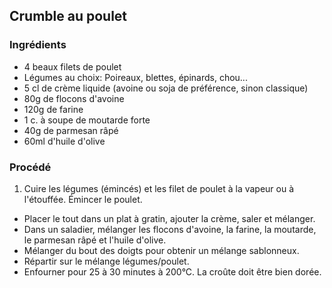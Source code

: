 ## Crumble au poulet

### Ingrédients

* 4 beaux filets de poulet
* Légumes au choix: Poireaux, blettes, épinards, chou...
* 5 cl de crème liquide (avoine ou soja de préférence, sinon classique)
* 80g de flocons d'avoine
* 120g de farine
* 1 c. à soupe de moutarde forte
* 40g de parmesan râpé
* 60ml d'huile d'olive

### Procédé

1. Cuire les légumes (émincés) et les filet de poulet à la vapeur ou à l'étouffée. Émincer le poulet.
- Placer le tout dans un plat à gratin, ajouter la crème, saler et mélanger.
- Dans un saladier, mélanger les flocons d'avoine, la farine, la moutarde, le parmesan râpé et l'huile d'olive.
- Mélanger du bout des doigts pour obtenir un mélange sablonneux.
- Répartir sur le mélange légumes/poulet.
- Enfourner pour 25 à 30 minutes à 200°C. La croûte doit être bien dorée.
